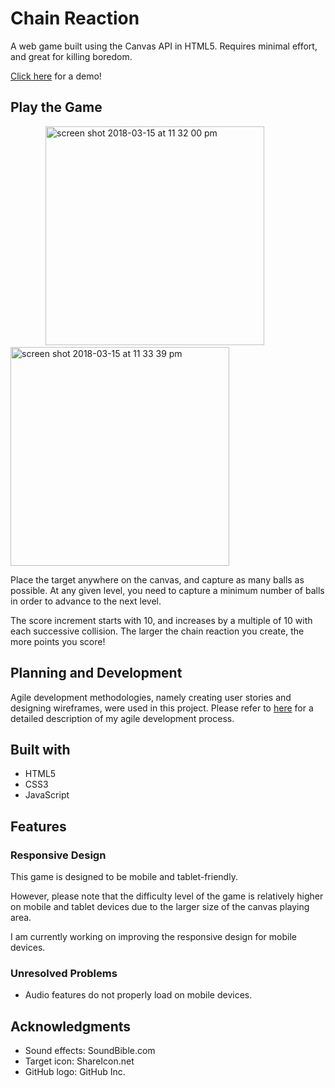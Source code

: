 # Chain Reaction

<p>A web game built using the Canvas API in HTML5. Requires minimal effort, and great for killing boredom.</p>

[Click here](https://aletheatoh.github.io/chain-reaction/) for a demo!

## Play the Game

&emsp;&emsp;&emsp;&emsp;<span><img width="350" alt="screen shot 2018-03-15 at 11 32 00 pm" src="https://user-images.githubusercontent.com/22549537/37473357-2a6fffd2-28a9-11e8-8cf4-7355198a6915.png"></span><span>&emsp;</span><span><img width="350" alt="screen shot 2018-03-15 at 11 33 39 pm" src="https://user-images.githubusercontent.com/22549537/37473569-5d1c6d76-28a9-11e8-80a2-e203d1cfc102.png"></span>

Place the target anywhere on the canvas, and capture as many balls as possible. At any given level, you need to capture a minimum number of balls in order to advance to the next level.

The score increment starts with 10, and increases by a multiple of 10 with each successive collision. The larger the chain reaction you create, the more points you score!

## Planning and Development
Agile development methodologies, namely creating user stories and designing wireframes, were used in this project. Please refer to [here](https://github.com/aletheatoh/chain-reaction/blob/master/agile-dev/agiledev.md) for a detailed description of my agile development process. 

## Built with
- HTML5
- CSS3
- JavaScript

## Features
### Responsive Design
<p>This game is designed to be mobile and tablet-friendly.</p>
<p>However, please note that the difficulty level of the game is relatively higher on mobile and tablet devices due to the larger size of the canvas playing area.</p>
<p>I am currently working on improving the responsive design for mobile devices.</p>

### Unresolved Problems
- Audio features do not properly load on mobile devices.

## Acknowledgments
- Sound effects: SoundBible.com
- Target icon: ShareIcon.net
- GitHub logo: GitHub Inc.

